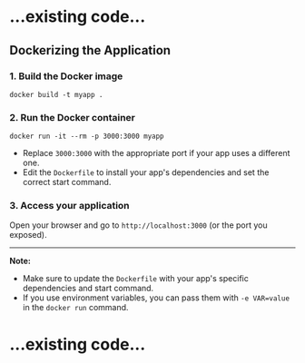 # ...existing code...

## Dockerizing the Application

### 1. Build the Docker image

```
docker build -t myapp .
```

### 2. Run the Docker container

```
docker run -it --rm -p 3000:3000 myapp
```

- Replace `3000:3000` with the appropriate port if your app uses a different one.
- Edit the `Dockerfile` to install your app's dependencies and set the correct start command.

### 3. Access your application

Open your browser and go to `http://localhost:3000` (or the port you exposed).

---

**Note:**
- Make sure to update the `Dockerfile` with your app's specific dependencies and start command.
- If you use environment variables, you can pass them with `-e VAR=value` in the `docker run` command.

# ...existing code...